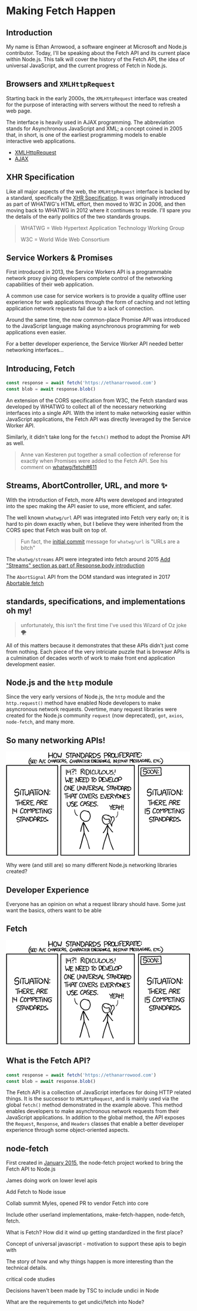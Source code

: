 # Making Fetch Happen

## Introduction

My name is Ethan Arrowood, a software engineer at Microsoft and Node.js contributor. Today, I'll be speaking about the Fetch API and its current place within Node.js. This talk will cover the history of the Fetch API, the idea of universal JavaScript, and the current progress of Fetch in Node.js.

## Browsers and `XMLHttpRequest`

Starting back in the early 2000s, the `XMLHttpRequest` interface was created for the purpose of interacting with servers without the need to refresh a web page.

The interface is heavily used in AJAX programming. The abbreviation stands for Asynchronous JavaScript and XML; a concept coined in 2005 that, in short, is one of the earliest programming models to enable interactive web applications.

- [XMLHttpRequest](https://developer.mozilla.org/en-US/docs/Web/API/XMLHttpRequest)
- [AJAX](https://developer.mozilla.org/en-US/docs/Web/Guide/AJAX)

## XHR Specification

Like all major aspects of the web, the `XMLHttpRequest` interface is backed by a standard, specifically the [XHR Specification](https://xhr.spec.whatwg.org/). It was originally introduced as part of WHATWG's HTML effort, then moved to W3C in 2006, and then moving back to WHATWG in 2012 where it continues to reside. I'll spare you the details of the early politics of the two standards groups.

> WHATWG = Web Hypertext Application Technology Working Group
>
> W3C = World Wide Web Consortium

## Service Workers & Promises

First introduced in 2013, the Service Workers API is a programmable network proxy giving developers complete control of the networking capabilities of their web application.

A common use case for service workers is to provide a quality offline user experience for web applications through the form of caching and not letting application network requests fail due to a lack of connection.

Around the same time, the now common-place Promise API was introduced to the JavaScript language making asynchronous programming for web applications even easier.

For a better developer experience, the Service Worker API needed better networking interfaces...

## Introducing, Fetch

```js
const response = await fetch('https://ethanarrowood.com')
const blob = await response.blob()
```

An extension of the CORS specification from W3C, the Fetch standard was developed by WHATWG to collect all of the necessary networking interfaces into a single API. With the intent to make networking easier within JavaScript applications, the Fetch API was directly leveraged by the Service Worker API.

Similarly, it didn't take long for the `fetch()` method to adopt the Promise API as well.

> Anne van Kesteren put together a small collection of referense for exactly when Promises were added to the Fetch API. See his comment on [whatwg/fetch#611](https://github.com/whatwg/fetch/issues/611#issuecomment-333176610)

## Streams, AbortController, URL, and more ✨

With the introduction of Fetch, more APIs were developed and integrated into the spec making the API easier to use, more efficient, and safer.

The well known `whatwg/url` API was integrated into Fetch very early on; it is hard to pin down exactly when, but I believe they were inherited from the CORS spec that Fetch was built on top of.

> Fun fact, the [initial commit](https://github.com/whatwg/url/commit/389047b43790a58ecef106e72ca58b7703f511aa) message for `whatwg/url` is "URLs are a bitch"

The `whatwg/streams` API were integrated into fetch around 2015 [Add "Streams" section as part of Response.body introduction](https://github.com/whatwg/fetch/commit/0158ce0dc81dc7229c8c7801fd46d586c0517db7)

The `AbortSignal` API from the DOM standard was integrated in 2017 [Abortable fetch](https://github.com/whatwg/fetch/commit/0bcd5dfc71ef44319873887f4b83119bd6d0b71d)

## standards, specifications, and implementations oh my!

> unfortunately, this isn't the first time I've used this Wizard of Oz joke 🌪

All of this matters because it demonstrates that these APIs didn't just come from nothing. Each piece of the very intriciate puzzle that is browser APIs is a culmination of decades worth of work to make front end application development easier.

## Node.js and the `http` module

Since the very early versions of Node.js, the `http` module and the `http.request()` method have enabled Node developers to make asyncronous network requests. Overtime, many request libraries were created for the Node.js community `request` (now deprecated), `got`, `axios`, `node-fetch`, and many more.

## So many networking APIs!

![standards](./standards.png)

Why were (and still are) so many different Node.js networking libraries created?

## Developer Experience

Everyone has an opinion on what a request library should have. Some just want the basics, others want to be able

## Fetch

![standards](./standards.png)

## What is the Fetch API?

```js
const response = await fetch('https://ethanarrowood.com')
const blob = await response.blob()
```

The Fetch API is a collection of JavaScript interfaces for doing HTTP related things. It is the successor to `XMLHttpRequest`, and is mainly used via the global `fetch()` method demonstrated in the example above. This method enables developers to make asynchronous network requests from their JavaScript applications. In addition to the global method, the API exposes the `Request`, `Response`, and `Headers` classes that enable a better developer experience through some object-oriented aspects.

## node-fetch

First created in [January 2015](https://github.com/node-fetch/node-fetch/commits?since=2015-01-01&until=2015-01-31), the node-fetch project worked to bring the Fetch API to Node.js



James doing work on lower level apis

Add Fetch to Node issue

Collab summit Myles, opened PR to vendor Fetch into core

Include other userland implementations, make-fetch-happen, node-fetch, fetch.

What is Fetch? How did it wind up getting standardized in the first place?

Concept of universal javascript - motivation to support these apis to begin with

The story of how and why things happen is more interesting than the technical details.

critical code studies

Decisions haven't been made by TSC to include undici in Node

What are the requirements to get undici/fetch into Node?

